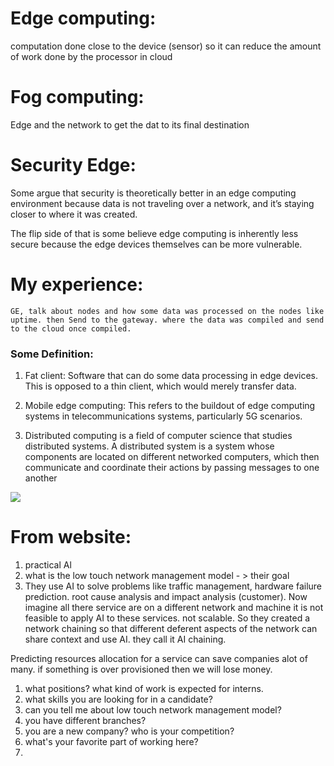 # Edge computing:
 computation done close to the device (sensor) so it can reduce the amount of work done by the processor in cloud

# Fog computing:
Edge and the network to get the dat to its final destination

# Security Edge:
  Some argue that security is theoretically better in an edge computing environment because data is not traveling over a network, and it’s staying closer to where it was created.

  The flip side of that is some believe edge computing is inherently less secure because the edge devices themselves can be more vulnerable.

  # My experience:
    GE, talk about nodes and how some data was processed on the nodes like uptime. then Send to the gateway. where the data was compiled and send to the cloud once compiled.

  ### Some Definition:
  1. Fat client: Software that can do some data processing in edge devices. This is opposed to a thin client, which would merely transfer data.

  2. Mobile edge computing: This refers to the buildout of edge computing systems in telecommunications systems, particularly 5G scenarios.

  3. Distributed computing is a field of computer science that studies distributed systems. A distributed system is a system whose components are located on different networked computers, which then communicate and coordinate their actions by passing messages to one another

  ![](image1.JPG)



  # From website:
  1. practical Al
  2. what is the low touch network management model - > their goal
  3. They use AI to solve problems like traffic management, hardware failure prediction. root cause analysis  and impact analysis (customer). Now imagine all there service are on a different network and machine it is not feasible to apply AI to these services. not scalable. So they created a network chaining so that different deferent aspects of the network can share context and use AI. they call it AI chaining.

  Predicting resources allocation for a service can save companies alot of many. if something is over provisioned then we will lose money.


  1. what positions? what kind of work is expected for interns.
  2. what skills you are looking for in a candidate?
  3. can you tell me about low touch network management model?
  4. you have different branches?
  5. you are a new company? who is your competition?
  6. what's your favorite part of working here?
  7. 
